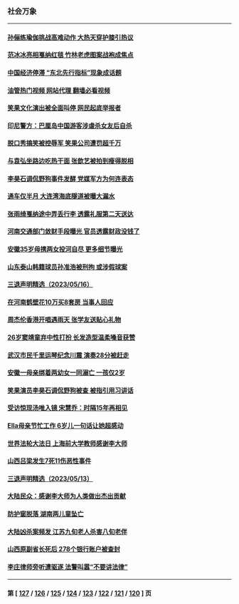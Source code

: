 ### 社会万象
---
#### [孙俪练瑜伽挑战高难动作 大热天穿护膝引热议](../../pages/ncid282/n13999073.md?05180845) 
#### [范冰冰亮相戛纳红毯 竹林老虎图案战袍成焦点](../../pages/ncid282/n13999136.md?05180845) 
#### [中国经济停滞 “东北先行指标”现象成话题](../../pages/ncid282/n13999085.md?05180845) 
#### [油管热门视频 网站代理 翻墙必看视频](http://138.2.39.72:81/youtube.html?epic-marker?05180845)
#### [笑果文化演出被全面叫停 网民起底举报者](../../pages/ncid282/n13999007.md?05180845) 
#### [印尼警方：巴厘岛中国游客涉虐杀女友后自杀](../../pages/ncid282/n13998995.md?05180845) 
#### [脱口秀搞笑被控辱军 笑果公司遭罚超千万](../../pages/ncid282/n13998728.md?05180845) 
#### [与袁弘坐路边吃热干面 张歆艺被拍到瘦得脱相](../../pages/ncid282/n13998430.md?05180845) 
#### [李昊石调侃野狗事件发酵 党媒军方为何连表态](../../pages/ncid282/n13998499.md?05180845) 
#### [通车仅半月 大连湾海底隧道被曝大漏水](../../pages/ncid282/n13998395.md?05180845) 
#### [张雨绮戛纳途中弄丢行李 透露礼服第二天送达](../../pages/ncid282/n13998384.md?05180845) 
#### [河南交通部门敛财手段曝光 官员透露财政没钱了](../../pages/ncid282/n13998389.md?05180845) 
#### [安徽35岁母携两女投河自尽 更多细节曝光](../../pages/ncid282/n13998266.md?05180845) 
#### [山东泰山韩籍球员孙准浩被刑拘 或涉假球案](../../pages/ncid282/n13998018.md?05180845) 
#### [三退声明精选（2023/05/16）](../../pages/ncid282/n13998285.md?05180845) 
#### [在河南鹤壁花10万买8套房 当事人回应](../../pages/ncid282/n13997911.md?05180845) 
#### [周杰伦香港开唱遇雨天 张学友送贴心礼物](../../pages/ncid282/n13997729.md?05180845) 
#### [26岁窦靖童弃中性打扮 长发造型温柔嗓音获赞](../../pages/ncid282/n13997694.md?05180845) 
#### [武汉市民千里运琴纪念川震 演奏28分被赶走](../../pages/ncid282/n13997722.md?05180845) 
#### [安徽一母亲绑着两幼女一同溺亡 一孩仅2岁](../../pages/ncid282/n13997603.md?05180845) 
#### [笑果演员李昊石调侃野狗被查 被指引用习讲话](../../pages/ncid282/n13997337.md?05180845) 
#### [受访惊现汤唯入镜 宋慧乔：时隔15年再相见](../../pages/ncid282/n13996993.md?05180845) 
#### [Ella母亲节忙工作 6岁儿一句话让她超感动](../../pages/ncid282/n13996948.md?05180845) 
#### [世界法轮大法日 上海前大学教师感谢李大师](../../pages/ncid282/n13996598.md?05180845) 
#### [山西吕梁发生7死11伤恶性事件](../../pages/ncid282/n13996591.md?05180845) 
#### [三退声明精选（2023/05/13）](../../pages/ncid282/n13996245.md?05180845) 
#### [大陆民众：感谢李大师为人类做出杰出贡献](../../pages/ncid282/n13996095.md?05180845) 
#### [防护窗脱落 湖南两儿童坠亡](../../pages/ncid282/n13995795.md?05180845) 
#### [大陆凶杀案频发 江苏九旬老人杀害八旬老伴](../../pages/ncid282/n13995840.md?05180845) 
#### [山西原副省长死后 278个银行账户被查封](../../pages/ncid282/n13995760.md?05180845) 
#### [李庄律师旁听遭驱逐 法警叫嚣“不要讲法律”](../../pages/ncid282/n13995729.md?05180845) 

---
#### 第 [ [127](./127.md?05180845) / [126](./126.md?05180845) / [125](./125.md?05180845) / [124](./124.md?05180845) / [123](./123.md?05180845) / [122](./122.md?05180845) / [121](./121.md?05180845) / [120](./120.md?05180845) ] 页
